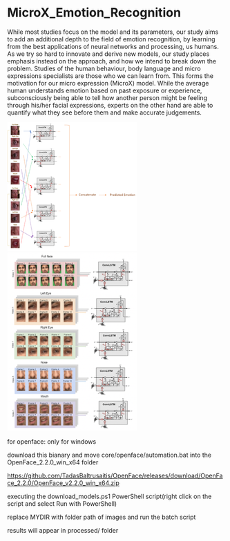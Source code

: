 # MicroX_Emotion_Recognition
While most studies focus on the model and its parameters, our study aims to add an additional depth to the field of emotion recognition, by learning from the best applications of neural networks and processing, us humans. As we try so hard to innovate and derive new models, our study places emphasis instead on the approach, and how we intend to break down the problem. Studies of the human behaviour, body language and micro expressions specialists are those who we can learn from. This forms the motivation for our micro expression (MicroX) model. While the average human understands emotion based on past exposure or experience, subconsciously being able to tell how another person might be feeling through his/her facial expressions, experts on the other hand are able to quantify what they see before them and make accurate judgements. 

<img src=res/microX_overview.png width="300">
<img src=res/model_overview.png width="300">

for openface:
only for windows


download this bianary and move core/openface/automation.bat into the OpenFace_2.2.0_win_x64 folder


https://github.com/TadasBaltrusaitis/OpenFace/releases/download/OpenFace_2.2.0/OpenFace_v2.2.0_win_x64.zip


executing the download_models.ps1 PowerShell script(right click on the script and select Run with PowerShell)


replace MYDIR with folder path of images and run the batch script


results will appear in processed/ folder
